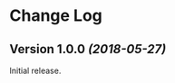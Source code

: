 Change Log
==========


Version 1.0.0 *(2018-05-27)*
----------------------------

Initial release.
